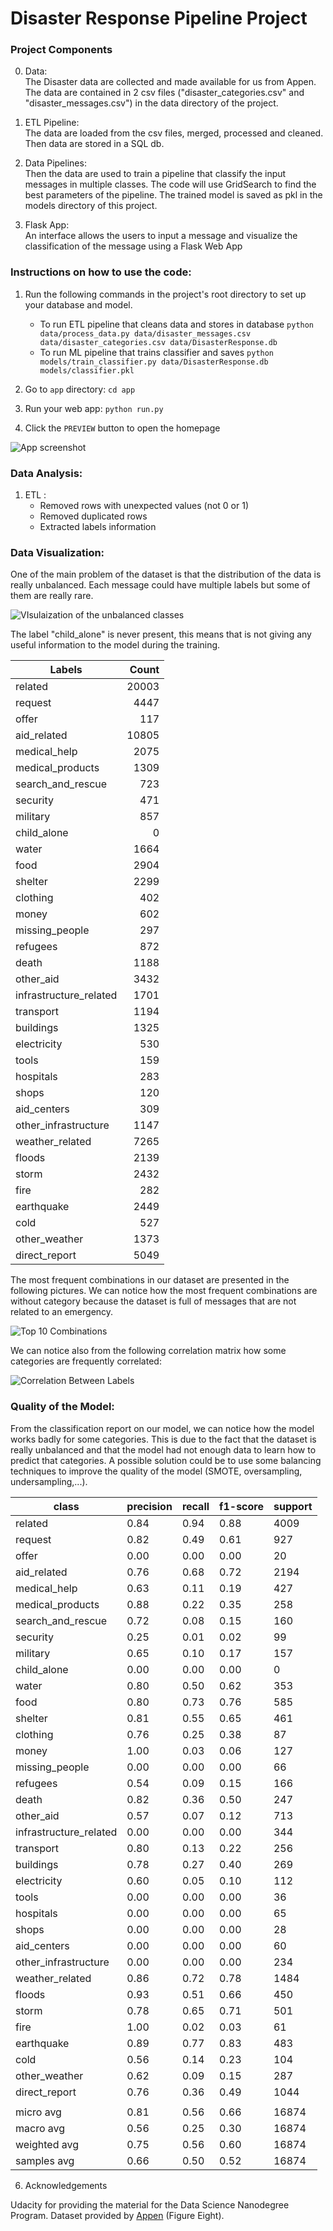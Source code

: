 # Disaster Response Pipeline Project


### Project Components

0. Data:  
The Disaster data are collected and made available for us from Appen. The data are contained in 2 csv files ("disaster_categories.csv" and "disaster_messages.csv") in the data directory of the project.  

1. ETL Pipeline:  
The data are loaded from the csv files, merged, processed and cleaned. Then data are stored in a SQL db.

2. Data Pipelines:  
Then the data are used to train a pipeline that classify the input messages in multiple classes. The code will use GridSearch to find the best parameters of the pipeline. The trained model is saved as pkl in the models directory of this project.

3. Flask App:  
An interface allows the users to input a message and visualize the classification of the message using a Flask Web App



### Instructions on how to use the code: 
1. Run the following commands in the project's root directory to set up your database and model.

    - To run ETL pipeline that cleans data and stores in database
        `python data/process_data.py data/disaster_messages.csv data/disaster_categories.csv data/DisasterResponse.db`
    - To run ML pipeline that trains classifier and saves
        `python models/train_classifier.py data/DisasterResponse.db models/classifier.pkl`

2. Go to `app` directory: `cd app`

3. Run your web app: `python run.py`

4. Click the `PREVIEW` button to open the homepage

![App screenshot](https://github.com/gek20/DisasterResponsePipelines/blob/d2bb1ceb68e9c9051ce68a52462f6fb632dfba2e/pictures/Screenshot_working_app.PNG)


### Data Analysis:

1. ETL :
    - Removed rows with unexpected values (not 0 or 1)
    - Removed duplicated rows
    - Extracted labels information

### Data Visualization:
One of the main problem of the dataset is that the distribution of the data is really unbalanced. 
Each message could have multiple labels but some of them are really rare.  

![VIsulaization of the unbalanced classes](https://github.com/gek20/DisasterResponsePipelines/blob/6b578e0b151ee532be6425cd2843c73fd2e63be5/pictures/Class%20Distributions.png)

The label "child_alone" is never present, this means that is not giving any useful information to the model during the training.

| Labels                 | Count |
|------------------------|------:|
| related                | 20003 |
| request                |  4447 |
| offer                  |   117 |
| aid_related            | 10805 |
| medical_help           |  2075 |
| medical_products       |  1309 |
| search_and_rescue      |   723 |
| security               |   471 |
| military               |   857 |
| child_alone            |     0 |
| water                  |  1664 |
| food                   |  2904 |
| shelter                |  2299 |
| clothing               |   402 |
| money                  |   602 |
| missing_people         |   297 |
| refugees               |   872 |
| death                  |  1188 |
| other_aid              |  3432 |
| infrastructure_related |  1701 |
| transport              |  1194 |
| buildings              |  1325 |
| electricity            |   530 |
| tools                  |   159 |
| hospitals              |   283 |
| shops                  |   120 |
| aid_centers            |   309 |
| other_infrastructure   |  1147 |
| weather_related        |  7265 |
| floods                 |  2139 |
| storm                  |  2432 |
| fire                   |   282 |
| earthquake             |  2449 |
| cold                   |   527 |
| other_weather          |  1373 |
| direct_report          |  5049 |

The most frequent combinations in our dataset are presented in the following pictures. We can notice how the most frequent combinations are without category because the dataset is full of messages that are not related to an emergency. 

![Top 10 Combinations](https://github.com/gek20/DisasterResponsePipelines/blob/d2bb1ceb68e9c9051ce68a52462f6fb632dfba2e/pictures/TOP_10_combinations.png)

We can notice also from the following correlation matrix how some categories are frequently correlated:


![Correlation Between Labels](https://github.com/gek20/DisasterResponsePipelines/blob/937e32c0f68412c4eb9081c4295ff772f90a569c/pictures/correlation_matrix_labels.png)


### Quality of the Model:

From the classification report on our model, we can notice how the model works badly for some categories. This is due to the fact that the dataset is really unbalanced and that the model had not enough data to learn how to predict that categories. A possible solution could be to use some balancing techniques to improve the quality of the model (SMOTE, oversampling, undersampling,...).

| class                  | precision | recall | f1-score | support |
|------------------------|-----------|--------|----------|---------|
| related                | 0.84      | 0.94   | 0.88     | 4009    |
| request                | 0.82      | 0.49   | 0.61     | 927     |
| offer                  | 0.00      | 0.00   | 0.00     | 20      |
| aid_related            | 0.76      | 0.68   | 0.72     | 2194    |
| medical_help           | 0.63      | 0.11   | 0.19     | 427     |
| medical_products       | 0.88      | 0.22   | 0.35     | 258     |
| search_and_rescue      | 0.72      | 0.08   | 0.15     | 160     |
| security               | 0.25      | 0.01   | 0.02     | 99      |
| military               | 0.65      | 0.10   | 0.17     | 157     |
| child_alone            | 0.00      | 0.00   | 0.00     | 0       |
| water                  | 0.80      | 0.50   | 0.62     | 353     |
| food                   | 0.80      | 0.73   | 0.76     | 585     |
| shelter                | 0.81      | 0.55   | 0.65     | 461     |
| clothing               | 0.76      | 0.25   | 0.38     | 87      |
| money                  | 1.00      | 0.03   | 0.06     | 127     |
| missing_people         | 0.00      | 0.00   | 0.00     | 66      |
| refugees               | 0.54      | 0.09   | 0.15     | 166     |
| death                  | 0.82      | 0.36   | 0.50     | 247     |
| other_aid              | 0.57      | 0.07   | 0.12     | 713     |
| infrastructure_related | 0.00      | 0.00   | 0.00     | 344     |
| transport              | 0.80      | 0.13   | 0.22     | 256     |
| buildings              | 0.78      | 0.27   | 0.40     | 269     |
| electricity            | 0.60      | 0.05   | 0.10     | 112     |
| tools                  | 0.00      | 0.00   | 0.00     | 36      |
| hospitals              | 0.00      | 0.00   | 0.00     | 65      |
| shops                  | 0.00      | 0.00   | 0.00     | 28      |
| aid_centers            | 0.00      | 0.00   | 0.00     | 60      |
| other_infrastructure   | 0.00      | 0.00   | 0.00     | 234     |
| weather_related        | 0.86      | 0.72   | 0.78     | 1484    |
| floods                 | 0.93      | 0.51   | 0.66     | 450     |
| storm                  | 0.78      | 0.65   | 0.71     | 501     |
| fire                   | 1.00      | 0.02   | 0.03     | 61      |
| earthquake             | 0.89      | 0.77   | 0.83     | 483     |
| cold                   | 0.56      | 0.14   | 0.23     | 104     |
| other_weather          | 0.62      | 0.09   | 0.15     | 287     |
| direct_report          | 0.76      | 0.36   | 0.49     | 1044    |
|                        |           |        |          |         |
| micro avg              | 0.81      | 0.56   | 0.66     | 16874   |
| macro avg              | 0.56      | 0.25   | 0.30     | 16874   |
| weighted avg           | 0.75      | 0.56   | 0.60     | 16874   |
| samples avg            | 0.66      | 0.50   | 0.52     | 16874   |

6. Acknowledgements
 
Udacity for providing the material for the Data Science Nanodegree Program.
Dataset provided by [Appen](https://appen.com/) (Figure Eight).
